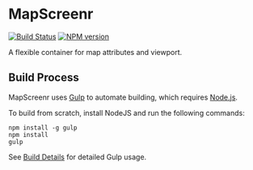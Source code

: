 # MapScreenr
[![Build Status](https://travis-ci.org/FullScreenShenanigans/MapScreenr.svg?branch=master)](https://travis-ci.org/FullScreenShenanigans/MapScreenr)
[![NPM version](https://badge.fury.io/js/mapscreenr.svg)](http://badge.fury.io/js/mapscreenr)

A flexible container for map attributes and viewport.


## Build Process

MapScreenr uses [Gulp](http://gulpjs.com/) to automate building, which requires [Node.js](http://node.js.org).

To build from scratch, install NodeJS and run the following commands:

```
npm install -g gulp
npm install
gulp
```

See [Build Details](https://github.com/FullScreenShenanigans/Documentation/blob/master/Build%20Details.md) for detailed Gulp usage.
